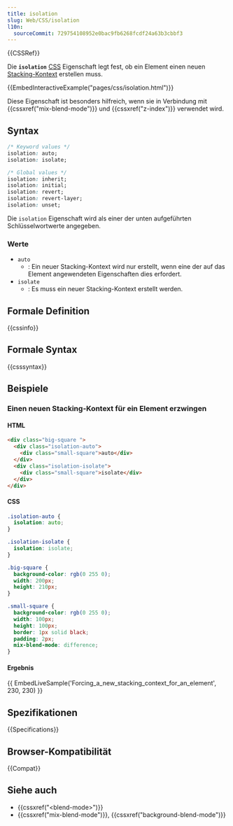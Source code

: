 ```yaml
---
title: isolation
slug: Web/CSS/isolation
l10n:
  sourceCommit: 729754108952e0bac9fb6268fcdf24a63b3cbbf3
---
```


{{CSSRef}}

Die **`isolation`** [CSS](/de/docs/Web/CSS) Eigenschaft legt fest, ob ein Element einen neuen [Stacking-Kontext](/de/docs/Glossary/stacking_context) erstellen muss.

{{EmbedInteractiveExample("pages/css/isolation.html")}}

Diese Eigenschaft ist besonders hilfreich, wenn sie in Verbindung mit {{cssxref("mix-blend-mode")}} und {{cssxref("z-index")}} verwendet wird.

## Syntax

```css
/* Keyword values */
isolation: auto;
isolation: isolate;

/* Global values */
isolation: inherit;
isolation: initial;
isolation: revert;
isolation: revert-layer;
isolation: unset;
```

Die `isolation` Eigenschaft wird als einer der unten aufgeführten Schlüsselwortwerte angegeben.

### Werte

- `auto`
  - : Ein neuer Stacking-Kontext wird nur erstellt, wenn eine der auf das Element angewendeten Eigenschaften dies erfordert.
- `isolate`
  - : Es muss ein neuer Stacking-Kontext erstellt werden.

## Formale Definition

{{cssinfo}}

## Formale Syntax

{{csssyntax}}

## Beispiele

### Einen neuen Stacking-Kontext für ein Element erzwingen

#### HTML

```html
<div class="big-square ">
  <div class="isolation-auto">
    <div class="small-square">auto</div>
  </div>
  <div class="isolation-isolate">
    <div class="small-square">isolate</div>
  </div>
</div>
```

#### CSS

```css
.isolation-auto {
  isolation: auto;
}

.isolation-isolate {
  isolation: isolate;
}

.big-square {
  background-color: rgb(0 255 0);
  width: 200px;
  height: 210px;
}

.small-square {
  background-color: rgb(0 255 0);
  width: 100px;
  height: 100px;
  border: 1px solid black;
  padding: 2px;
  mix-blend-mode: difference;
}
```

#### Ergebnis

{{ EmbedLiveSample('Forcing_a_new_stacking_context_for_an_element', 230, 230) }}

## Spezifikationen

{{Specifications}}

## Browser-Kompatibilität

{{Compat}}

## Siehe auch

- {{cssxref("&lt;blend-mode&gt;")}}
- {{cssxref("mix-blend-mode")}}, {{cssxref("background-blend-mode")}}

